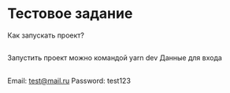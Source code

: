 Тестовое задание
====
Как запускать проект?
##
Запустить проект можно командой yarn dev
Данные для входа
##
Email: test@mail.ru
Password: test123
